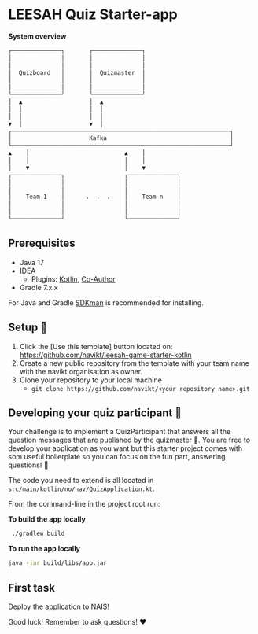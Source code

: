 # LEESAH Quiz Starter-app

**System overview**
```bash
┌──────────────┐       ┌──────────────┐
│              │       │              │
│              │       │              │
│  Quizboard   │       │  Quizmaster  │
│              │       │              │
│              │       │              │
└──────────────┘       └──────────────┘
│  ▲                   │  ▲
│  │                   │  │
│  │                   │  │
▼  │                   ▼  │
┌──────────────────────────────────────────────────────────────┐
│                      Kafka                                   │
└──────────────────────────────────────────────────────────────┘
▲    │                           ▲    │
│    │                           │    │
│    ▼                           │    ▼
┌──────────────┐                 ┌──────────────┐
│              │                 │              │
│              │                 │              │
│    Team 1    │      .  .  .    │    Team n    │
│              │                 │              │
│              │                 │              │
└──────────────┘                 └──────────────┘
```

## Prerequisites
- Java 17
- IDEA 
  - Plugins: [Kotlin](https://plugins.jetbrains.com/plugin/6954-kotlin), [Co-Author](https://plugins.jetbrains.com/plugin/10952-co-author)
- Gradle 7.x.x

For Java and Gradle [SDKman](https://sdkman.io/) is recommended for installing.

## Setup 📝

1. Click the [Use this template] button located on: https://github.com/navikt/leesah-game-starter-kotlin
2. Create a new public repository from the template with your team name with the navikt organisation as owner.
3. Clone your repository to your local machine
   - `git clone https://github.com/navikt/<your repository name>.git`


## Developing your quiz participant 🤖

Your challenge is to implement a QuizParticipant that answers all the question messages that are
published by the quizmaster 🧙. You are free to develop your application as you want but this starter project comes with
som useful boilerplate so you can focus on the fun part, answering questions! 🎉

The code you need to extend is all located in `src/main/kotlin/no/nav/QuizApplication.kt`.

From the command-line in the project root run:

**To build the app locally**
```bash
 ./gradlew build
```

**To run the app locally**
```bash
java -jar build/libs/app.jar
```

## First task
Deploy the application to NAIS!

Good luck! Remember to ask questions! ❤️